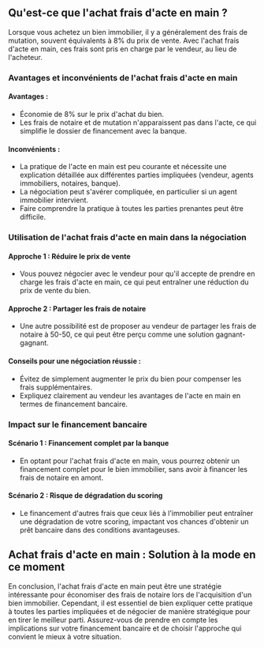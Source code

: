 ## Qu'est-ce que l'achat frais d'acte en main ?

Lorsque vous achetez un bien immobilier, il y a généralement des frais de mutation, souvent équivalents à 8% du prix de vente. Avec l'achat frais d'acte en main, ces frais sont pris en charge par le vendeur, au lieu de l'acheteur.

### Avantages et inconvénients de l'achat frais d'acte en main

#### Avantages :
- Économie de 8% sur le prix d'achat du bien.
- Les frais de notaire et de mutation n'apparaissent pas dans l'acte, ce qui simplifie le dossier de financement avec la banque.

#### Inconvénients :
- La pratique de l'acte en main est peu courante et nécessite une explication détaillée aux différentes parties impliquées (vendeur, agents immobiliers, notaires, banque).
- La négociation peut s'avérer compliquée, en particulier si un agent immobilier intervient.
- Faire comprendre la pratique à toutes les parties prenantes peut être difficile.

### Utilisation de l'achat frais d'acte en main dans la négociation

#### Approche 1 : Réduire le prix de vente
- Vous pouvez négocier avec le vendeur pour qu'il accepte de prendre en charge les frais d'acte en main, ce qui peut entraîner une réduction du prix de vente du bien.

#### Approche 2 : Partager les frais de notaire
- Une autre possibilité est de proposer au vendeur de partager les frais de notaire à 50-50, ce qui peut être perçu comme une solution gagnant-gagnant.

#### Conseils pour une négociation réussie :
- Évitez de simplement augmenter le prix du bien pour compenser les frais supplémentaires.
- Expliquez clairement au vendeur les avantages de l'acte en main en termes de financement bancaire.

### Impact sur le financement bancaire

#### Scénario 1 : Financement complet par la banque
- En optant pour l'achat frais d'acte en main, vous pourrez obtenir un financement complet pour le bien immobilier, sans avoir à financer les frais de notaire en amont.

#### Scénario 2 : Risque de dégradation du scoring
- Le financement d'autres frais que ceux liés à l'immobilier peut entraîner une dégradation de votre scoring, impactant vos chances d'obtenir un prêt bancaire dans des conditions avantageuses.

## Achat frais d'acte en main : Solution à la mode en ce moment

En conclusion, l'achat frais d'acte en main peut être une stratégie intéressante pour économiser des frais de notaire lors de l'acquisition d'un bien immobilier. Cependant, il est essentiel de bien expliquer cette pratique à toutes les parties impliquées et de négocier de manière stratégique pour en tirer le meilleur parti. Assurez-vous de prendre en compte les implications sur votre financement bancaire et de choisir l'approche qui convient le mieux à votre situation.